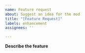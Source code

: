 ```yaml
---
name: Feature request
about: Suggest an idea for the mod
title: "[Feature Request]"
labels: enhancement
assignees: ''

---
```


**Describe the feature**

